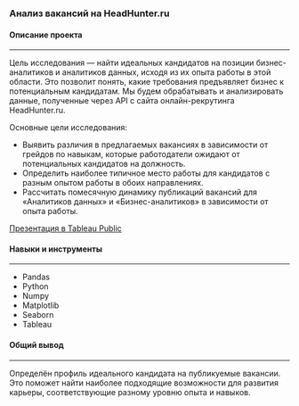 ### Анализ вакансий на HeadHunter.ru
#### Описание проекта
---
Цель исследования — найти идеальных кандидатов на позиции бизнес-аналитиков и аналитиков данных, исходя из их опыта работы в этой области. Это позволит понять, какие требования предъявляет бизнес к потенциальным кандидатам. Мы будем обрабатывать и анализировать данные, полученные через API с сайта онлайн-рекрутинга HeadHunter.ru.

Основные цели исследования:
- Выявить различия в предлагаемых вакансиях в зависимости от грейдов по навыкам, которые работодатели ожидают от потенциальных кандидатов на должность.
- Определить наиболее типичное место работы для кандидатов с разным опытом работы в обоих направлениях.
- Рассчитать помесячную динамику публикаций вакансий для «Аналитиков данных» и «Бизнес-аналитиков» в зависимости от опыта работы.
 
[Презентация в Tableau Public](https://public.tableau.com/app/profile/helen.rusetska/viz/-_17092487211510/presentation)
#### Навыки и инструменты
---
- Pandas
- Python
- Numpy
- Matplotlib
- Seaborn
- Tableau

#### Общий вывод
---
Определён профиль идеального кандидата на публикуемые вакансии. Это поможет найти наиболее подходящие возможности для развития карьеры, соответствующие разному уровню опыта и навыков.
